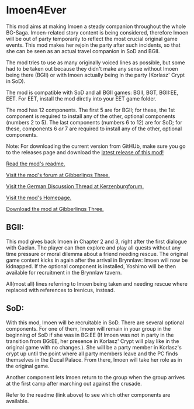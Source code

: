 # Imoen4Ever
This mod aims at making Imoen a steady companion throughout the whole BG-Saga. Imoen-related story content is being considered, therefore Imoen will be out of party temporarily to reflect the most crucial original game events. This mod makes her rejoin the party after such incidents, so that she can be seen as an actual travel companion in SoD and BGII.

The mod tries to use as many originally voiced lines as possible, but some had to be taken out because they didn't make any sense without Imoen being there (BGII) or with Imoen actually being in the party (Korlasz' Crypt in SoD).

The mod is compatible with SoD and all BGII games: BGII, BGT, BGII:EE, EET. For EET, install the mod dirctly into your EET game folder.

The mod has 12 components. The first 5 are for BGII; for these, the 1st component is required to install any of the other, optional components (numbers 2 to 5).
The last components (numbers 6 to 12) are for SoD; for these, components 6 *or* 7 are required to install any of the other, optional components.


Note: For downloading the current version from GitHUb, make sure you go to the releases page and download the [latest release of this mod!](https://github.com/Gibberlings3/Imoen4Ever/releases)

[Read the mod's readme.](https://gibberlings3.github.io/Documentation/readmes/readme.imoen_forever.english.txt)

[Visit the mod's forum at Gibberlings Three.](https://www.gibberlings3.net/forums/forum/209-imoen-4-ever/)

[Visit the German Discussion Thread at Kerzenburgforum.](https://www.baldurs-gate.de/index.php?threads/imoen-4-ever-mit-imoen-bgii-erleben.44725/)

[Visit the mod's Homepage.](https://www.gibberlings3.net/mods/other/imoen4ever/)

[Download the mod at Gibberlings Three.](https://www.gibberlings3.net/files/file/1013-imoen-4-ever/)

BGII:
-----------------------------------
This mod gives back Imoen in Chapter 2 and 3, right after the first dialogue with Gaelan. The player can then explore and play all quests without any time pressure or moral dilemma about a friend needing rescue.
The original game content kicks in again after the arrival in Brynnlaw: Imoen will now be kidnapped. If the optional component is installed, Yoshimo will be then available for recruitment in the Brynnlaw tavern.

All(most all) lines referring to Imoen being taken and needing rescue where replaced with references to Irenicus, instead.

SoD:
-----------------------------------
With this mod, Imoen will be recruitable in SoD. There are several optional components. For one of them, Imoen will remain in your group in the beginning of SoD if she was in BG:EE (If Imoen was not in party in the transition from BG:EE, her presence in Korlasz' Crypt will play like in the original game with no changes.). She will be a party member in Korlasz's crypt up until the point where all party members leave and the PC finds themselves in the Ducal Palace. From there, Imoen will take her role as in the original game. 

Another component lets Imoen return to the group when the group arrives at the first camp after marching out against the crusade.

Refer to the readme (link above) to see which other components are available.


